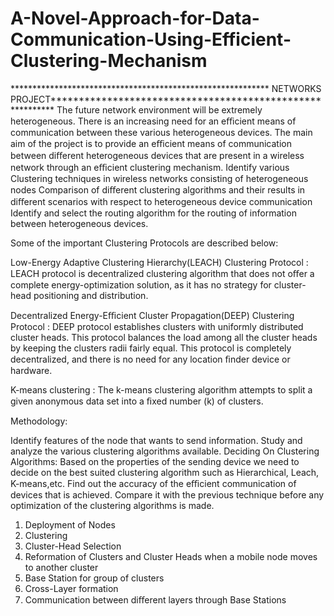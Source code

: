 # A-Novel-Approach-for-Data-Communication-Using-Efficient-Clustering-Mechanism 

*********************************************************** NETWORKS PROJECT**********************************************************
The future network environment will be extremely heterogeneous. There is an increasing need for an eﬃcient means of communication between these various heterogeneous devices. The main aim of the project is to provide an eﬃcient means of communication between diﬀerent heterogeneous devices that are present in a wireless network through an eﬃcient clustering mechanism. Identify various Clustering techniques in wireless networks consisting of heterogeneous nodes Comparison of diﬀerent clustering algorithms and their results in diﬀerent scenarios with respect to heterogeneous device communication Identify and select the routing algorithm for the routing of information between heterogeneous devices.

Some of the important Clustering Protocols are described below:

Low-Energy Adaptive Clustering Hierarchy(LEACH) Clustering Protocol : LEACH protocol is decentralized clustering algorithm that does not oﬀer a complete energy-optimization solution, as it has no strategy for cluster-head positioning and distribution.

Decentralized Energy-Eﬃcient Cluster Propagation(DEEP) Clustering Protocol : DEEP protocol establishes clusters with uniformly distributed cluster heads. This protocol balances the load among all the cluster heads by keeping the clusters radii fairly equal. This protocol is completely decentralized, and there is no need for any location ﬁnder device or hardware. 

K-means clustering : The k-means clustering algorithm attempts to split a given anonymous data set into a ﬁxed number (k) of clusters.


Methodology:

Identify features of the node that wants to send information. Study and analyze the various clustering algorithms available. Deciding On Clustering Algorithms: Based on the properties of the sending device we need to decide on the best suited clustering algorithm such as Hierarchical, Leach, K-means,etc. Find out the accuracy of the eﬃcient communication of devices that is achieved. Compare it with the previous technique before any optimization of the clustering algorithms is made.

1) Deployment of Nodes 
2) Clustering
3) Cluster-Head Selection
4) Reformation of Clusters and Cluster Heads when a mobile node moves to another cluster
5) Base Station for group of clusters 
6) Cross-Layer formation
7) Communication between diﬀerent layers through Base Stations  

